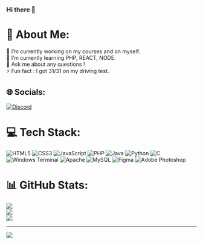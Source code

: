 ### Hi there 👋

# 💫 About Me:
🔭 I’m currently working on my courses and on myself.<br>🌱 I’m currently learning PHP, REACT, NODE.<br>💬 Ask me about any questions !<br>⚡ Fun fact : I got 31/31 on my driving test.


## 🌐 Socials:
[![Discord](https://img.shields.io/badge/Discord-%237289DA.svg?logo=discord&logoColor=white)](https://discord.gg/995264192384864347) 

# 💻 Tech Stack:
![HTML5](https://img.shields.io/badge/html5-%23E34F26.svg?style=flat&logo=html5&logoColor=white) ![CSS3](https://img.shields.io/badge/css3-%231572B6.svg?style=flat&logo=css3&logoColor=white) ![JavaScript](https://img.shields.io/badge/javascript-%23323330.svg?style=flat&logo=javascript&logoColor=%23F7DF1E) ![PHP](https://img.shields.io/badge/php-%23777BB4.svg?style=flat&logo=php&logoColor=white) ![Java](https://img.shields.io/badge/java-%23ED8B00.svg?style=flat&logo=openjdk&logoColor=white) ![Python](https://img.shields.io/badge/python-3670A0?style=flat&logo=python&logoColor=ffdd54) ![C](https://img.shields.io/badge/c-%2300599C.svg?style=flat&logo=c&logoColor=white) ![Windows Terminal](https://img.shields.io/badge/Windows%20Terminal-%234D4D4D.svg?style=flat&logo=windows-terminal&logoColor=white) ![Apache](https://img.shields.io/badge/apache-%23D42029.svg?style=flat&logo=apache&logoColor=white) ![MySQL](https://img.shields.io/badge/mysql-%2300000f.svg?style=flat&logo=mysql&logoColor=white) ![Figma](https://img.shields.io/badge/figma-%23F24E1E.svg?style=flat&logo=figma&logoColor=white) ![Adobe Photoshop](https://img.shields.io/badge/adobe%20photoshop-%2331A8FF.svg?style=flat&logo=adobe%20photoshop&logoColor=white)
# 📊 GitHub Stats:
![](https://github-readme-stats.vercel.app/api?username=SeyZiiZ&theme=buefy&hide_border=false&include_all_commits=true&count_private=false)<br/>
![](https://github-readme-streak-stats.herokuapp.com/?user=SeyZiiZ&theme=buefy&hide_border=false)<br/>
![](https://github-readme-stats.vercel.app/api/top-langs/?username=SeyZiiZ&theme=buefy&hide_border=false&include_all_commits=true&count_private=false&layout=compact)

---
[![](https://visitcount.itsvg.in/api?id=SeyZiiZ&icon=0&color=1)](https://visitcount.itsvg.in)
